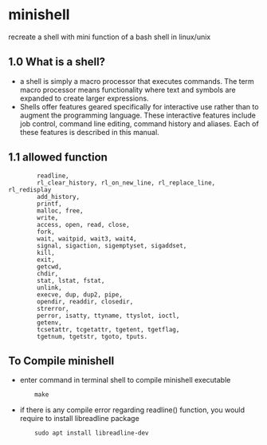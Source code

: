 # minishell
recreate a shell with mini function of a bash shell in linux/unix

## 1.0 What is a shell?
- a shell is simply a macro processor that executes commands. The term macro processor means functionality where text and symbols are expanded to create larger expressions. 
- Shells offer features geared specifically for interactive use rather than to augment the programming language. These interactive features include job control, command line editing, command history and aliases. Each of these features is described in this manual. 

## 1.1 allowed function
```
		readline,
		rl_clear_history, rl_on_new_line, rl_replace_line, rl_redisplay
		add_history,
		printf,
		malloc, free,
		write,
		access, open, read, close,
		fork,
		wait, waitpid, wait3, wait4,
		signal, sigaction, sigemptyset, sigaddset,
		kill,
		exit,
		getcwd,
		chdir,
		stat, lstat, fstat,
		unlink,
		execve, dup, dup2, pipe,
		opendir, readdir, closedir,
		strerror,
		perror, isatty, ttyname, ttyslot, ioctl,
		getenv, 
		tcsetattr, tcgetattr, tgetent, tgetflag,
		tgetnum, tgetstr, tgoto, tputs.
```


## To Compile minishell
- enter command in terminal shell to compile minishell executable
	```Makefile
		make
	```
- if there is any compile error regarding readline() function, you would require to install libreadline package
	```shell
		sudo apt install libreadline-dev
	```